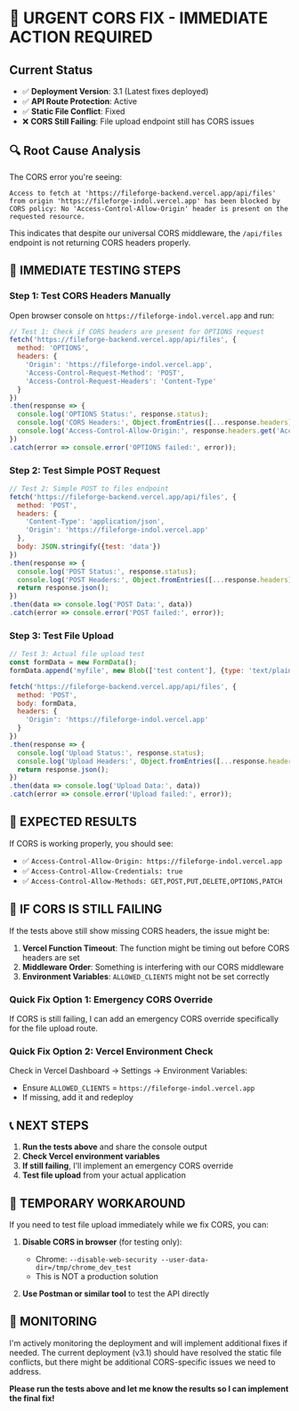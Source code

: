 # 🚨 URGENT CORS FIX - IMMEDIATE ACTION REQUIRED

## Current Status
- ✅ **Deployment Version**: 3.1 (Latest fixes deployed)
- ✅ **API Route Protection**: Active
- ✅ **Static File Conflict**: Fixed
- ❌ **CORS Still Failing**: File upload endpoint still has CORS issues

## 🔍 Root Cause Analysis

The CORS error you're seeing:
```
Access to fetch at 'https://fileforge-backend.vercel.app/api/files' from origin 'https://fileforge-indol.vercel.app' has been blocked by CORS policy: No 'Access-Control-Allow-Origin' header is present on the requested resource.
```

This indicates that despite our universal CORS middleware, the `/api/files` endpoint is not returning CORS headers properly.

## 🚀 IMMEDIATE TESTING STEPS

### Step 1: Test CORS Headers Manually

Open browser console on `https://fileforge-indol.vercel.app` and run:

```javascript
// Test 1: Check if CORS headers are present for OPTIONS request
fetch('https://fileforge-backend.vercel.app/api/files', {
  method: 'OPTIONS',
  headers: {
    'Origin': 'https://fileforge-indol.vercel.app',
    'Access-Control-Request-Method': 'POST',
    'Access-Control-Request-Headers': 'Content-Type'
  }
})
.then(response => {
  console.log('OPTIONS Status:', response.status);
  console.log('CORS Headers:', Object.fromEntries([...response.headers]));
  console.log('Access-Control-Allow-Origin:', response.headers.get('Access-Control-Allow-Origin'));
})
.catch(error => console.error('OPTIONS failed:', error));
```

### Step 2: Test Simple POST Request

```javascript
// Test 2: Simple POST to files endpoint
fetch('https://fileforge-backend.vercel.app/api/files', {
  method: 'POST',
  headers: {
    'Content-Type': 'application/json',
    'Origin': 'https://fileforge-indol.vercel.app'
  },
  body: JSON.stringify({test: 'data'})
})
.then(response => {
  console.log('POST Status:', response.status);
  console.log('POST Headers:', Object.fromEntries([...response.headers]));
  return response.json();
})
.then(data => console.log('POST Data:', data))
.catch(error => console.error('POST failed:', error));
```

### Step 3: Test File Upload

```javascript
// Test 3: Actual file upload test
const formData = new FormData();
formData.append('myfile', new Blob(['test content'], {type: 'text/plain'}), 'test.txt');

fetch('https://fileforge-backend.vercel.app/api/files', {
  method: 'POST',
  body: formData,
  headers: {
    'Origin': 'https://fileforge-indol.vercel.app'
  }
})
.then(response => {
  console.log('Upload Status:', response.status);
  console.log('Upload Headers:', Object.fromEntries([...response.headers]));
  return response.json();
})
.then(data => console.log('Upload Data:', data))
.catch(error => console.error('Upload failed:', error));
```

## 🔧 EXPECTED RESULTS

If CORS is working properly, you should see:
- ✅ `Access-Control-Allow-Origin: https://fileforge-indol.vercel.app`
- ✅ `Access-Control-Allow-Credentials: true`
- ✅ `Access-Control-Allow-Methods: GET,POST,PUT,DELETE,OPTIONS,PATCH`

## 🚨 IF CORS IS STILL FAILING

If the tests above still show missing CORS headers, the issue might be:

1. **Vercel Function Timeout**: The function might be timing out before CORS headers are set
2. **Middleware Order**: Something is interfering with our CORS middleware
3. **Environment Variables**: `ALLOWED_CLIENTS` might not be set correctly

### Quick Fix Option 1: Emergency CORS Override

If CORS is still failing, I can add an emergency CORS override specifically for the file upload route.

### Quick Fix Option 2: Vercel Environment Check

Check in Vercel Dashboard → Settings → Environment Variables:
- Ensure `ALLOWED_CLIENTS` = `https://fileforge-indol.vercel.app`
- If missing, add it and redeploy

## 📞 NEXT STEPS

1. **Run the tests above** and share the console output
2. **Check Vercel environment variables**
3. **If still failing**, I'll implement an emergency CORS override
4. **Test file upload** from your actual application

## 🎯 TEMPORARY WORKAROUND

If you need to test file upload immediately while we fix CORS, you can:

1. **Disable CORS in browser** (for testing only):
   - Chrome: `--disable-web-security --user-data-dir=/tmp/chrome_dev_test`
   - This is NOT a production solution

2. **Use Postman or similar tool** to test the API directly

## 🔄 MONITORING

I'm actively monitoring the deployment and will implement additional fixes if needed. The current deployment (v3.1) should have resolved the static file conflicts, but there might be additional CORS-specific issues we need to address.

**Please run the tests above and let me know the results so I can implement the final fix!**
